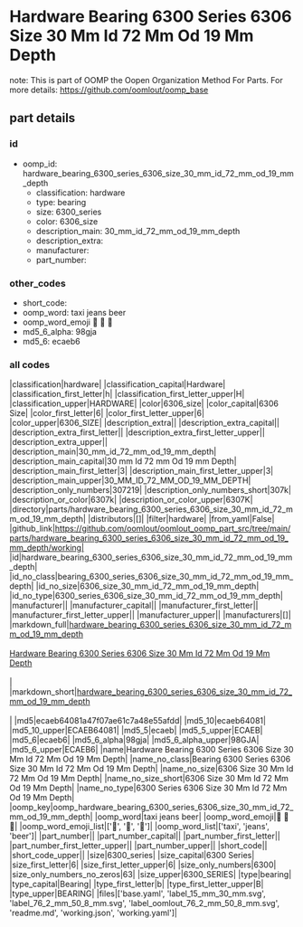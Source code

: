 # Hardware Bearing 6300 Series 6306 Size 30 Mm Id 72 Mm Od 19 Mm Depth  

note: This is part of OOMP the Oopen Organization Method For Parts. For more details: https://github.com/oomlout/oomp_base

##  part details





### id
* oomp_id: hardware_bearing_6300_series_6306_size_30_mm_id_72_mm_od_19_mm_depth
  * classification: hardware
  * type: bearing
  * size: 6300_series
  * color: 6306_size
  * description_main: 30_mm_id_72_mm_od_19_mm_depth
  * description_extra: 
  * manufacturer: 
  * part_number: 

### other_codes
* short_code: 
* oomp_word: taxi jeans beer
* oomp_word_emoji :taxi: :jeans: :beer:
* md5_6_alpha: 98gja
* md5_6: ecaeb6

### all codes 
|classification|hardware|
|classification_capital|Hardware|
|classification_first_letter|h|
|classification_first_letter_upper|H|
|classification_upper|HARDWARE|
|color|6306_size|
|color_capital|6306 Size|
|color_first_letter|6|
|color_first_letter_upper|6|
|color_upper|6306_SIZE|
|description_extra||
|description_extra_capital||
|description_extra_first_letter||
|description_extra_first_letter_upper||
|description_extra_upper||
|description_main|30_mm_id_72_mm_od_19_mm_depth|
|description_main_capital|30 mm Id 72 mm Od 19 mm Depth|
|description_main_first_letter|3|
|description_main_first_letter_upper|3|
|description_main_upper|30_MM_ID_72_MM_OD_19_MM_DEPTH|
|description_only_numbers|307219|
|description_only_numbers_short|307k|
|description_or_color|6307k|
|description_or_color_upper|6307K|
|directory|parts/hardware_bearing_6300_series_6306_size_30_mm_id_72_mm_od_19_mm_depth|
|distributors|[]|
|filter|hardware|
|from_yaml|False|
|github_link|https://github.com/oomlout/oomlout_oomp_part_src/tree/main/parts/hardware_bearing_6300_series_6306_size_30_mm_id_72_mm_od_19_mm_depth/working|
|id|hardware_bearing_6300_series_6306_size_30_mm_id_72_mm_od_19_mm_depth|
|id_no_class|bearing_6300_series_6306_size_30_mm_id_72_mm_od_19_mm_depth|
|id_no_size|6306_size_30_mm_id_72_mm_od_19_mm_depth|
|id_no_type|6300_series_6306_size_30_mm_id_72_mm_od_19_mm_depth|
|manufacturer||
|manufacturer_capital||
|manufacturer_first_letter||
|manufacturer_first_letter_upper||
|manufacturer_upper||
|manufacturers|[]|
|markdown_full|[hardware_bearing_6300_series_6306_size_30_mm_id_72_mm_od_19_mm_depth](https://github.com/oomlout/oomlout_oomp_part_src/tree/main/parts/hardware_bearing_6300_series_6306_size_30_mm_id_72_mm_od_19_mm_depth/working)<br>[](https://github.com/oomlout/oomlout_oomp_part_src/tree/main/parts/hardware_bearing_6300_series_6306_size_30_mm_id_72_mm_od_19_mm_depth/working)<br>[Hardware Bearing 6300 Series 6306 Size 30 Mm Id 72 Mm Od 19 Mm Depth](https://github.com/oomlout/oomlout_oomp_part_src/tree/main/parts/hardware_bearing_6300_series_6306_size_30_mm_id_72_mm_od_19_mm_depth/working)<br><br>|
|markdown_short|[hardware_bearing_6300_series_6306_size_30_mm_id_72_mm_od_19_mm_depth](https://github.com/oomlout/oomlout_oomp_part_src/tree/main/parts/hardware_bearing_6300_series_6306_size_30_mm_id_72_mm_od_19_mm_depth/working)<br><br>|
|md5|ecaeb64081a47f07ae61c7a48e55afdd|
|md5_10|ecaeb64081|
|md5_10_upper|ECAEB64081|
|md5_5|ecaeb|
|md5_5_upper|ECAEB|
|md5_6|ecaeb6|
|md5_6_alpha|98gja|
|md5_6_alpha_upper|98GJA|
|md5_6_upper|ECAEB6|
|name|Hardware Bearing 6300 Series 6306 Size 30 Mm Id 72 Mm Od 19 Mm Depth|
|name_no_class|Bearing 6300 Series 6306 Size 30 Mm Id 72 Mm Od 19 Mm Depth|
|name_no_size|6306 Size 30 Mm Id 72 Mm Od 19 Mm Depth|
|name_no_size_short|6306 Size 30 Mm Id 72 Mm Od 19 Mm Depth|
|name_no_type|6300 Series 6306 Size 30 Mm Id 72 Mm Od 19 Mm Depth|
|oomp_key|oomp_hardware_bearing_6300_series_6306_size_30_mm_id_72_mm_od_19_mm_depth|
|oomp_word|taxi jeans beer|
|oomp_word_emoji|:taxi: :jeans: :beer:|
|oomp_word_emoji_list|[':taxi:', ':jeans:', ':beer:']|
|oomp_word_list|['taxi', 'jeans', 'beer']|
|part_number||
|part_number_capital||
|part_number_first_letter||
|part_number_first_letter_upper||
|part_number_upper||
|short_code||
|short_code_upper||
|size|6300_series|
|size_capital|6300 Series|
|size_first_letter|6|
|size_first_letter_upper|6|
|size_only_numbers|6300|
|size_only_numbers_no_zeros|63|
|size_upper|6300_SERIES|
|type|bearing|
|type_capital|Bearing|
|type_first_letter|b|
|type_first_letter_upper|B|
|type_upper|BEARING|
|files|['base.yaml', 'label_15_mm_30_mm.svg', 'label_76_2_mm_50_8_mm.svg', 'label_oomlout_76_2_mm_50_8_mm.svg', 'readme.md', 'working.json', 'working.yaml']|
